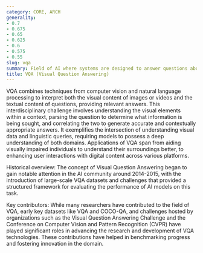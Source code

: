 ```yaml
---
category: CORE, ARCH
generality:
- 0.7
- 0.675
- 0.65
- 0.625
- 0.6
- 0.575
- 0.55
slug: vqa
summary: Field of AI where systems are designed to answer questions about visual content, such as images or videos.
title: VQA (Visual Question Answering)
---
```


VQA combines techniques from computer vision and natural language processing to interpret both the visual content of images or videos and the textual content of questions, providing relevant answers. This interdisciplinary challenge involves understanding the visual elements within a context, parsing the question to determine what information is being sought, and correlating the two to generate accurate and contextually appropriate answers. It exemplifies the intersection of understanding visual data and linguistic queries, requiring models to possess a deep understanding of both domains. Applications of VQA span from aiding visually impaired individuals to understand their surroundings better, to enhancing user interactions with digital content across various platforms.

Historical overview: The concept of Visual Question Answering began to gain notable attention in the AI community around 2014-2015, with the introduction of large-scale VQA datasets and challenges that provided a structured framework for evaluating the performance of AI models on this task.

Key contributors: While many researchers have contributed to the field of VQA, early key datasets like VQA and COCO-QA, and challenges hosted by organizations such as the Visual Question Answering Challenge and the Conference on Computer Vision and Pattern Recognition (CVPR) have played significant roles in advancing the research and development of VQA technologies. These contributions have helped in benchmarking progress and fostering innovation in the domain.
